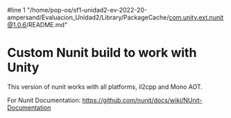 #line 1 "/home/pop-os/sf1-unidad2-ev-2022-20-ampersand/Evaluacion_Unidad2/Library/PackageCache/com.unity.ext.nunit@1.0.6/README.md"
# Custom Nunit build to work with Unity

This version of nunit works with all platforms, il2cpp and Mono AOT.

For Nunit Documentation:
https://github.com/nunit/docs/wiki/NUnit-Documentation
